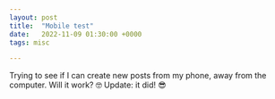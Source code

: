 ```yaml
---
layout: post
title:  "Mobile test"
date:   2022-11-09 01:30:00 +0000
tags: misc

---
```


Trying to see if I can create new posts from my phone, away from the computer. Will it work? 🤓
Update: it did! 😎
